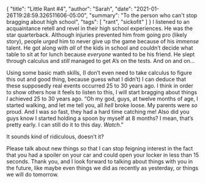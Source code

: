 {
    "title": "Little Rant #4",
    "author": "Sarah",
    "date": "2021-01-26T19:28:59.326511606-05:00",
    "summary": "To the person who can't stop bragging about high school",
    "tags": [
        "rant",
        "sickofit"
    ]
}
I listened to an acquaintance retell and revel in their high school
experiences. He was the star quarterback. Although injuries prevented
him from going pro (likely story), people *urged* him to never give up
the game because of his *immense* talent. He got along with *all* of the
kids in school and couldn’t decide what table to sit at for lunch
because *everyone* wanted to be his friend. He slept through calculus
and *still* managed to get A’s on the tests. And on and on…

Using some basic math skills, (I don’t even need to take calculus to
figure this out and good thing, because guess what I didn’t) I can
deduce that these supposedly real events occurred 25 to 30 years ago. I
think in order to show others how it feels to listen to this, I will
start bragging about things *I* achieved 25 to 30 years ago. “Oh my god,
guys, at twelve months of age, I started walking, and let me tell you,
all *hell* broke loose. My parents were *so* proud. And I was *so* fast,
they had a hard time catching me\! Also did you guys know I started
holding a spoon by myself at 8 months? I mean, that’s pretty early. I
can still do it to this day. *Watch*.”

It sounds kind of ridiculous, doesn’t it?

Please talk about new things so that I can stop feigning interest in the
fact that you had a spoiler on your car and could open your locker in
less than 15 seconds. Thank you, and I look forward to talking about
things with you in the future, like maybe even things we did as recently
as yesterday, or things we will do tomorrow.
